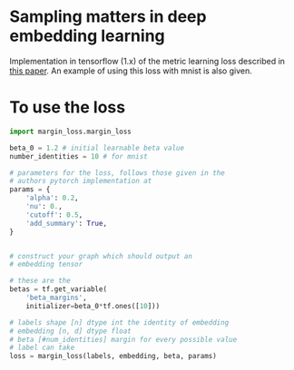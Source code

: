 # Sampling matters in deep embedding learning

Implementation in tensorflow (1.x) of the metric learning loss described in [this paper](https://arxiv.org/abs/1706.07567). An example of using this loss with mnist is also given.

# To use the loss

```python
import margin_loss.margin_loss

beta_0 = 1.2 # initial learnable beta value
number_identities = 10 # for mnist

# parameters for the loss, follows those given in the
# authors pytorch implementation at 
params = {
    'alpha': 0.2,
    'nu': 0.,
    'cutoff': 0.5,
    'add_summary': True,
}


# construct your graph which should output an
# embedding tensor

# these are the 
betas = tf.get_variable(
    'beta_margins', 
    initializer=beta_0*tf.ones([10]))

# labels shape [n] dtype int the identity of embedding
# embedding [n, d] dtype float
# beta [#num_identities] margin for every possible value
# label can take
loss = margin_loss(labels, embedding, beta, params)
```